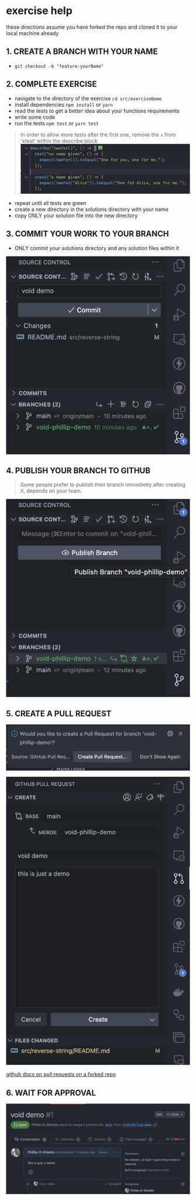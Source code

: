 # exercise help

these directions assume you have forked the repo and cloned it to your local machine already

## 1. CREATE A BRANCH WITH YOUR NAME

- `git checkout -b "feature-yourName"`

## 2. COMPLETE EXERCISE

- navigate to the directory of the exercise `cd src/exerciseName`
- install dependencies `npm install` or `yarn`
- read the tests to get a better idea about your functions requirements
- write some code
- run the tests `npm test` or `yarn test`

> in order to allow more tests after the first one, remove the `x` from 'xtest' within the describe block
> ![Alt text](assets/image.png)

- repeat until all tests are green
- create a new directory in the solutions directory with your name
- copy ONLY your solution file into the new directory

## 3. COMMIT YOUR WORK TO YOUR BRANCH

- ONLY commit your solutions directory and any solution files within it

![Alt text](assets/image-4.png)

## 4. PUBLISH YOUR BRANCH TO GITHUB

> Some people prefer to publish their branch immedietly after creating it, depends on your team.

![Alt text](assets/image-3.png)

## 5. CREATE A PULL REQUEST

![Alt text](assets/image-2.png)

![Alt text](assets/image-1.png)

[github docs on pull requests on a forked repo](https://docs.github.com/en/pull-requests/collaborating-with-pull-requests/proposing-changes-to-your-work-with-pull-requests/creating-a-pull-request-from-a-fork)

## 6. WAIT FOR APPROVAL

![Alt text](assets/image-5.png)
